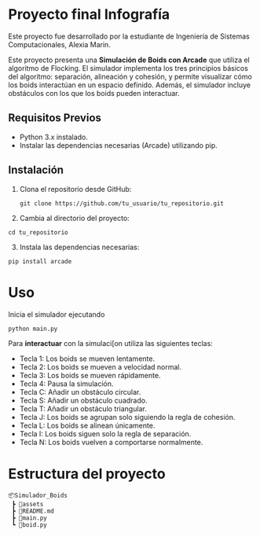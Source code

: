 # Proyecto final Infografía
Este proyecto fue desarrollado por la estudiante de Ingeniería de Sistemas Computacionales, Alexia Marin.

Este proyecto presenta una **Simulación de Boids con Arcade** que utiliza el algoritmo de Flocking. El simulador implementa los tres principios básicos del algoritmo: separación, alineación y cohesión, y permite visualizar cómo los boids interactúan en un espacio definido. Además, el simulador incluye obstáculos con los que los boids pueden interactuar.

## Requisitos Previos

- Python 3.x instalado.
- Instalar las dependencias necesarias (Arcade) utilizando pip.

## Instalación

1. Clona el repositorio desde GitHub:

   ```
   git clone https://github.com/tu_usuario/tu_repositorio.git
   ```

2. Cambia al directorio del proyecto:
  ```
  cd tu_repositorio
  ```
3. Instala las dependencias necesarias:

  ```
  pip install arcade
  ```
# Uso
Inicia el simulador ejecutando 
```
python main.py
```
Para **interactuar** con la simulaci[on utiliza las siguientes teclas:
- Tecla 1: Los boids se mueven lentamente.
- Tecla 2: Los boids se mueven a velocidad normal.
- Tecla 3: Los boids se mueven rápidamente.
- Tecla 4: Pausa la simulación.
- Tecla C: Añadir un obstáculo circular.
- Tecla S: Añadir un obstáculo cuadrado.
- Tecla T: Añadir un obstáculo triangular.
- Tecla J: Los boids se agrupan solo siguiendo la regla de cohesión.
- Tecla L: Los boids se alinean únicamente.
- Tecla I: Los boids siguen solo la regla de separación.
- Tecla N: Los boids vuelven a comportarse normalmente.

# Estructura del proyecto
```
📦Simulador_Boids
 ┣ 📂assets
 ┣ 📜README.md
 ┣ 📜main.py
 ┗ 📜boid.py
```

